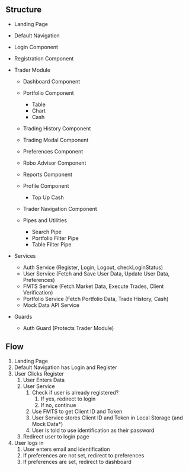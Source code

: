 ## Structure

- Landing Page
- Default Navigation
- Login Component
- Registration Component
- Trader Module
  - Dashboard Component
  - Portfolio Component
    - Table
    - Chart
    - Cash 
  - Trading History Component
  - Trading Modal Component
  - Preferences Component
  - Robo Advisor Component
  - Reports Component
  - Profile Component
    - Top Up Cash
  - Trader Navigation Component

  - Pipes and Utilities
    - Search Pipe
    - Portfolio Filter Pipe
    - Table Filter Pipe

- Services
  - Auth Service (Register, Login, Logout, checkLoginStatus)
  - User Service (Fetch and Save User Data, Update User Data, Preferences)
  - FMTS Service (Fetch Market Data, Execute Trades, Client Verification)
  - Portfolio Service (Fetch Portfolio Data, Trade History, Cash)
  - Mock Data API Service

- Guards
  - Auth Guard (Protects Trader Module)

## Flow

1. Landing Page
2. Default Navigation has Login and Register
3. User Clicks Register
   1. User Enters Data
   2. User Service
      1. Check if user is already registered?
         1. If yes, redirect to login
         2. If no, continue
      2. Use FMTS to get Client ID and Token
      3. User Service stores Client ID and Token in Local Storage (and Mock Data*)
      4. User is told to use identification as their password
   3. Redirect user to login page
4. User logs in
   1. User enters email and identification
   2. If preferences are not set, redirect to preferences
   3. If preferences are set, redirect to dashboard
